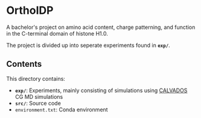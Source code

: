 # OrthoIDP
A bachelor's project on amino acid content, charge patterning, and function in the C-terminal domain of histone H1.0.

The project is divided up into seperate experiments found in **`exp/`**.


## Contents
This directory contains:
- **`exp/`**: Experiments, mainly consisting of simulations using [CALVADOS](https://doi.org/10.1073/pnas.2111696118) CG MD simulations
- **`src/`**: Source code
- `environment.txt`: Conda environment
